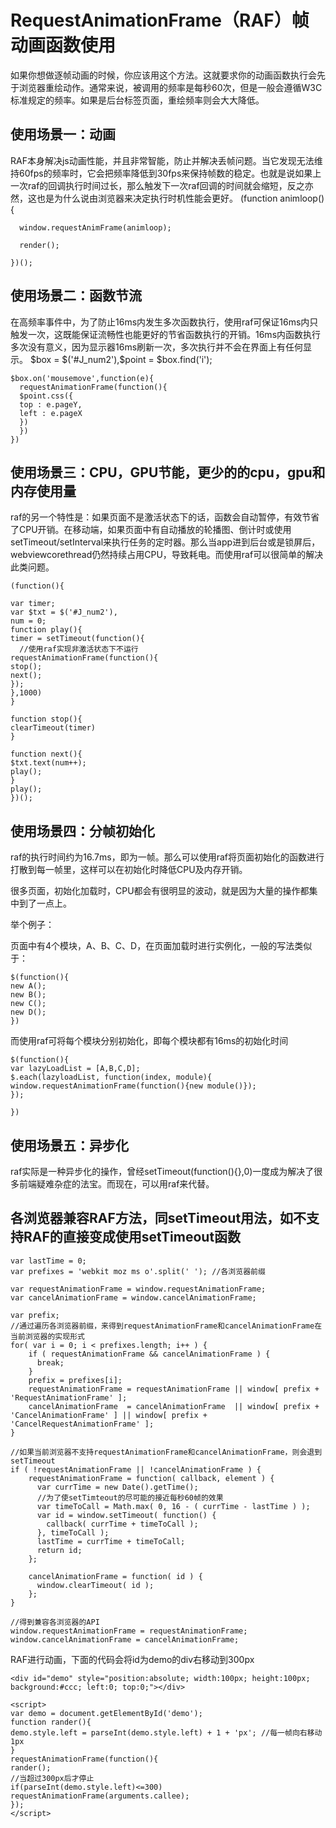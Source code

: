 # RequestAnimationFrame（RAF）帧动画函数使用  #

如果你想做逐帧动画的时候，你应该用这个方法。这就要求你的动画函数执行会先于浏览器重绘动作。通常来说，被调用的频率是每秒60次，但是一般会遵循W3C标准规定的频率。如果是后台标签页面，重绘频率则会大大降低。

## 使用场景一：动画 ##

RAF本身解决js动画性能，并且非常智能，防止并解决丢帧问题。当它发现无法维持60fps的频率时，它会把频率降低到30fps来保持帧数的稳定。也就是说如果上一次raf的回调执行时间过长，那么触发下一次raf回调的时间就会缩短，反之亦然，这也是为什么说由浏览器来决定执行时机性能会更好。
    (function animloop(){
    
      window.requestAnimFrame(animloop);
      
      render();
      
    })();
    
## 使用场景二：函数节流 ##

在高频率事件中，为了防止16ms内发生多次函数执行，使用raf可保证16ms内只触发一次，这既能保证流畅性也能更好的节省函数执行的开销。16ms内函数执行多次没有意义，因为显示器16ms刷新一次，多次执行并不会在界面上有任何显示。
    $box = $('#J_num2'),$point = $box.find('i');
   
    $box.on('mousemove',function(e){ 
      requestAnimationFrame(function(){ 
      $point.css({   
      top : e.pageY,   
      left : e.pageX   
      })   
      })  
    })

## 使用场景三：CPU，GPU节能，更少的的cpu，gpu和内存使用量 ##

raf的另一个特性是：如果页面不是激活状态下的话，函数会自动暂停，有效节省了CPU开销。在移动端，如果页面中有自动播放的轮播图、倒计时或使用setTimeout/setInterval来执行任务的定时器。那么当app进到后台或是锁屏后，webviewcorethread仍然持续占用CPU，导致耗电。而使用raf可以很简单的解决此类问题。

    (function(){

    var timer;
    var $txt = $('#J_num2'),
    num = 0;
    function play(){
    timer = setTimeout(function(){
      //使用raf实现非激活状态下不运行
    requestAnimationFrame(function(){
    stop();
    next();
    });
    },1000)
    }
     
    function stop(){
    clearTimeout(timer)
    }
     
    function next(){
    $txt.text(num++);
    play();
    }
    play();
    })();


## 使用场景四：分帧初始化 ##

raf的执行时间约为16.7ms，即为一帧。那么可以使用raf将页面初始化的函数进行打散到每一帧里，这样可以在初始化时降低CPU及内存开销。

很多页面，初始化加载时，CPU都会有很明显的波动，就是因为大量的操作都集中到了一点上。

举个例子：

页面中有4个模块，A、B、C、D，在页面加载时进行实例化，一般的写法类似于：

    $(function(){
    new A();
    new B();
    new C();
    new D();
    })

而使用raf可将每个模块分别初始化，即每个模块都有16ms的初始化时间

    $(function(){
    var lazyLoadList = [A,B,C,D];
    $.each(lazyloadList, function(index, module){
    window.requestAnimationFrame(function(){new module()});
    });
     
    })


## 使用场景五：异步化 ##

raf实际是一种异步化的操作，曾经setTimeout(function(){},0)一度成为解决了很多前端疑难杂症的法宝。而现在，可以用raf来代替。


## 各浏览器兼容RAF方法，同setTimeout用法，如不支持RAF的直接变成使用setTimeout函数 ##


    var lastTime = 0;
    var prefixes = 'webkit moz ms o'.split(' '); //各浏览器前缀
    
    var requestAnimationFrame = window.requestAnimationFrame;
    var cancelAnimationFrame = window.cancelAnimationFrame;
    
    var prefix;
    //通过遍历各浏览器前缀，来得到requestAnimationFrame和cancelAnimationFrame在当前浏览器的实现形式
    for( var i = 0; i < prefixes.length; i++ ) {
    	if ( requestAnimationFrame && cancelAnimationFrame ) {
    	  break;
    	}
    	prefix = prefixes[i];
    	requestAnimationFrame = requestAnimationFrame || window[ prefix + 'RequestAnimationFrame' ];
    	cancelAnimationFrame  = cancelAnimationFrame  || window[ prefix + 'CancelAnimationFrame' ] || window[ prefix + 'CancelRequestAnimationFrame' ];
    }
    
    //如果当前浏览器不支持requestAnimationFrame和cancelAnimationFrame，则会退到setTimeout
    if ( !requestAnimationFrame || !cancelAnimationFrame ) {
    	requestAnimationFrame = function( callback, element ) {
    	  var currTime = new Date().getTime();
    	  //为了使setTimteout的尽可能的接近每秒60帧的效果
    	  var timeToCall = Math.max( 0, 16 - ( currTime - lastTime ) ); 
    	  var id = window.setTimeout( function() {
    		callback( currTime + timeToCall );
    	  }, timeToCall );
    	  lastTime = currTime + timeToCall;
    	  return id;
    	};
    	
    	cancelAnimationFrame = function( id ) {
    	  window.clearTimeout( id );
    	};
    }
    
    //得到兼容各浏览器的API
    window.requestAnimationFrame = requestAnimationFrame; 
    window.cancelAnimationFrame = cancelAnimationFrame;	


RAF进行动画，下面的代码会将id为demo的div右移动到300px

    <div id="demo" style="position:absolute; width:100px; height:100px; background:#ccc; left:0; top:0;"></div>
    
    <script>
    var demo = document.getElementById('demo');
    function rander(){
    demo.style.left = parseInt(demo.style.left) + 1 + 'px'; //每一帧向右移动1px
    }
    requestAnimationFrame(function(){
    rander();
    //当超过300px后才停止
    if(parseInt(demo.style.left)<=300) requestAnimationFrame(arguments.callee);
    });
    </script>